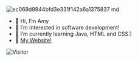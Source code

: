 ![ec069d9944bfd3e331f142a6a1375837 md](https://user-images.githubusercontent.com/114475454/216048364-c8863383-4b63-42af-a9d4-b1da5c38977c.gif)

- 👋 Hi, I’m Amy
- 👀 I’m interested in software development! 
- 🌱 I’m currently learning Java, HTML and CSS:)
- 💞️ [My Website!](https://www.jaxxsox.com) 

![Visitor](https://visitor-badge.laobi.icu/badge?page_id=Amyol04.School-work)
